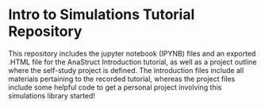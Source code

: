 # Intro to Simulations Tutorial Repository

This repository includes the jupyter notebook (IPYNB) files and an exported .HTML file for the AnaStruct Introduction tutorial, as well as a project outline where the self-study project is defined. The introduction files include all materials pertaining to the recorded tutorial, whereas the project files include some helpful code to get a personal project involving this simulations library started! 
